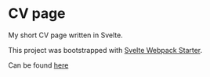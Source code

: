 # CV page

My short CV page written in Svelte.

This project was bootstrapped with [Svelte Webpack Starter](https://github.com/baileyherbert/svelte-webpack-starter).   

Can be found [here](https://github.com/StanislavMyakishev/stanislavmyakishev.github.io.git)